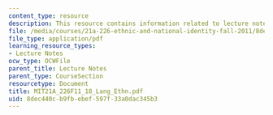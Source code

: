 ```yaml
---
content_type: resource
description: This resource contains information related to lecture notes.
file: /media/courses/21a-226-ethnic-and-national-identity-fall-2011/8dec440cb9fbebef597f33a0dac345b3_MIT21A_226F11_18_Lang_Ethn.pdf
file_type: application/pdf
learning_resource_types:
- Lecture Notes
ocw_type: OCWFile
parent_title: Lecture Notes
parent_type: CourseSection
resourcetype: Document
title: MIT21A_226F11_18_Lang_Ethn.pdf
uid: 8dec440c-b9fb-ebef-597f-33a0dac345b3
---
```

